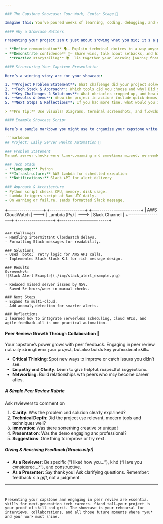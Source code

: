 ```yaml
---

### The Capstone Showcase: Your Work, Center Stage 🌟

Imagine this: You’ve poured weeks of learning, coding, debugging, and creativity into a capstone project. Now comes the moment to shine—to present your creation not just as a working app, script, or automation, but as a testament to your growth. This is your Capstone Showcase, and it’s where your project leaps from “just code” to a career story worth sharing.

#### Why a Showcase Matters

Presenting your project isn’t just about showing what you did; it’s a practice run for the tech job market. Capstone showcases help you:

- **Refine communication** 🗣️– Explain technical choices in a way anyone can understand.
- **Demonstrate confidence** 💪– Share wins, talk about setbacks, and highlight how you solved problems.
- **Practice storytelling** 📚– Tie together your learning journey from goal to final result.

#### Structuring Your Capstone Presentation

Here’s a winning story arc for your showcase:

1. **Project Problem Statement**: What challenge did your project solve? (Ex: “I wanted to automate daily server health checks to reduce manual work and errors for our SysAdmin team.”)
2. **Tech Stack & Approach**: Which tools did you choose and why? Did you use Python, Terraform, Docker, or a Cloud service like AWS Lambda?
3. **Key Challenges & Solutions**: What obstacles cropped up, and how did you overcome them?
4. **Results & Demo**: Show the project in action! Include quick demos, screenshots, or even live code snippets.
5. **Next Steps & Reflections**: If you had more time, what would you improve? What did you learn?

> **Pro Tip:** Use visuals! Diagrams, terminal screenshots, and flowcharts liven up the presentation and show you know your stuff.

#### Example Showcase Script

Here’s a sample markdown you might use to organize your capstone write-up or slide deck:

```markdown
## Project: Daily Server Health Automation 🚦

### Problem Statement
Manual server checks were time-consuming and sometimes missed; we needed reliable, automated reporting.

### Tech Stack
- **Language:** Python
- **Infrastructure:** AWS Lambda for scheduled execution
- **Notifications:** Slack API for alert delivery

### Approach & Architecture
- Python script checks CPU, memory, disk usage.
- Lambda triggers script at 8am UTC daily.
- On warning or failure, sends formatted Slack message.

```
+------------------+          +------------------+          +-------------------------+
|  AWS CloudWatch  |  --->    |   Lambda (Py)    |  --->    |     Slack Channel       |
+------------------+          +------------------+          +-------------------------+
```

### Challenges
- Handling intermittent CloudWatch delays.
- Formatting Slack messages for readability.

### Solutions
- Used `boto3` retry logic for AWS API calls.
- Implemented Slack Block Kit for rich message design.

### Results
Screenshot:  
![Slack Alert Example](./img/slack_alert_example.png)

- Reduced missed server issues by 95%.
- Saved 5+ hours/week in manual checks.

### Next Steps
- Expand to multi-cloud.
- Add anomaly detection for smarter alerts.

### Reflections
I learned how to integrate serverless scheduling, cloud APIs, and agile feedback—all in one practical automation.
```

#### Peer Review: Growth Through Collaboration 🤝

Your capstone’s power grows with peer feedback. Engaging in peer review not only strengthens your project, but also builds key professional skills:

- **Critical Thinking**: Spot new ways to improve or catch issues you didn’t see.
- **Empathy and Clarity**: Learn to give helpful, respectful suggestions.
- **Networking**: Build relationships with peers who may become career allies.

##### A Simple Peer Review Rubric

Ask reviewers to comment on:

1. **Clarity**: Was the problem and solution clearly explained?
2. **Technical Depth**: Did the project use relevant, modern tools and techniques well?
3. **Innovation**: Was there something creative or unique?
4. **Presentation**: Was the demo engaging and professional?
5. **Suggestions**: One thing to improve or try next.

##### Giving & Receiving Feedback (Graciously!)

- **As a Reviewer:** Be specific (“I liked how you...”), kind (“Have you considered...?”), and constructive.
- **As a Presenter:** Say thank you! Ask clarifying questions. Remember: feedback is a *gift*, not a judgment.

---
```


Presenting your capstone and engaging in peer review are essential skills for next-generation tech careers. Stand tall—your project is your proof of skill and grit. The showcase is your rehearsal for interviews, collaborations, and all those future moments where *you* and your work must shine.